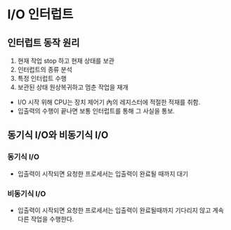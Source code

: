 # I/O 인터럽트

## 인터럽트 동작 원리

1) 현재 작업 stop 하고 현재 상태를 보관
2) 인터럽트의 종류 분석
3) 특정 인터럽트 수행
4) 보관된 상태 원상복귀하고 멈춘 작업을 재개

- I/O 시작 위해 CPU는 장치 제어기 內의 레지스터에 적절한 적재를 취함.
- 입출력의 수행이 끝나면 보통 인터럽트를 통해 그 사실을 통보.

## 동기식 I/O와 비동기식 I/O

### 동기식 I/O
- 입출력이 시작되면 요청한 프로세서는 입출력이 완료될 때까지 대기

### 비동기식 I/O
- 입출력이 시작되면 요청한 프로세서는 입출력이 완료될때까지 기다리지 않고 계속 다른 작업을 수행한다.
